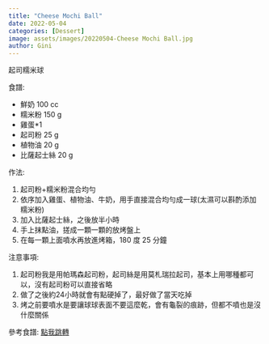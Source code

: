 ```yaml
---
title: "Cheese Mochi Ball"
date: 2022-05-04
categories: [Dessert]
image: assets/images/20220504-Cheese Mochi Ball.jpg
author: Gini
---
```

起司糯米球

食譜:
- 鮮奶 100 cc
- 糯米粉 150 g
- 雞蛋*1
- 起司粉 25 g
- 植物油 20 g
- 比薩起士絲 20 g

作法:
1. 起司粉+糯米粉混合均勻
2. 依序加入雞蛋、植物油、牛奶，用手直接混合均勻成一球(太濕可以斟酌添加糯米粉)
3. 加入比薩起士絲，之後放半小時
4. 手上抹點油，搓成一顆一顆的放烤盤上
5. 在每一顆上面噴水再放進烤箱，180 度 25 分鐘

注意事項:
1. 起司粉我是用帕瑪森起司粉，起司絲是用莫札瑞拉起司，基本上用哪種都可以，沒有起司粉可以直接省略
2. 做了之後約24小時就會有點硬掉了，最好做了當天吃掉
3. 烤之前要噴水是要讓球球表面不要這麼乾，會有龜裂的痕跡，但都不噴也是沒什麼關係

<p style="overflow-wrap: anywhere;">參考食譜:
<a href="https://caroleasylife.blogspot.com/2014/05/blog-post_8.html" target="_blank">點我跳轉</a>
</p>
